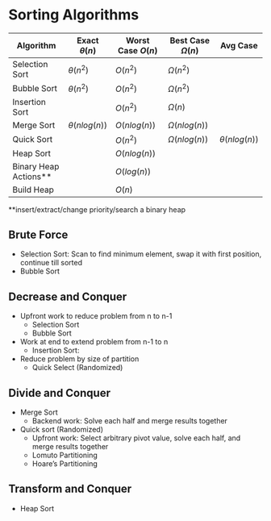 # Sorting Algorithms

| Algorithm            | Exact $\theta(n)$ | Worst Case $O(n)$ | Best Case $\Omega(n)$ | Avg Case |
| -----------          | -----------       | -----------       | -----------           | ----------- |
| Selection Sort       | $\theta(n^2)$     | $O(n^2)$          | $\Omega(n^2)$         | |
| Bubble Sort          | $\theta(n^2)$     | $O(n^2)$          | $\Omega(n^2)$         | |
| Insertion Sort       |                   | $O(n^2)$          | $\Omega(n)$           | |
| Merge Sort           | $\theta(nlog(n))$ | $O(nlog(n))$      | $\Omega(nlog(n))$     | |
| Quick Sort           |                   | $O(n^2)$          | $\Omega(nlog(n))$     | $\theta(nlog(n))$ |
| Heap Sort            |                   | $O(nlog(n))$      |                       | |
| Binary Heap Actions**|                   | $O(log(n))$       |                       | |
| Build Heap           |                   | $O(n)$            |                       | |

**insert/extract/change priority/search a binary heap

## Brute Force
- Selection Sort: Scan to find minimum element, swap it with first position, continue till sorted
- Bubble Sort

## Decrease and Conquer
- Upfront work to reduce problem from n to n-1
    * Selection Sort
    * Bubble Sort
- Work at end to extend problem from n-1 to n
    * Insertion Sort:
- Reduce problem by size of partition
    * Quick Select (Randomized)

## Divide and Conquer
- Merge Sort
    * Backend work: Solve each half and merge results together
- Quick sort (Randomized)
    * Upfront work: Select arbitrary pivot value, solve each half, and merge results together
    * Lomuto Partitioning
    * Hoare’s Partitioning

## Transform and Conquer
- Heap Sort


